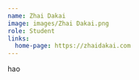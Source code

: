 ```yaml
---
name: Zhai Dakai
image: images/Zhai Dakai.png
role: Student
links:
  home-page: https://zhaidakai.com
---
```


hao
